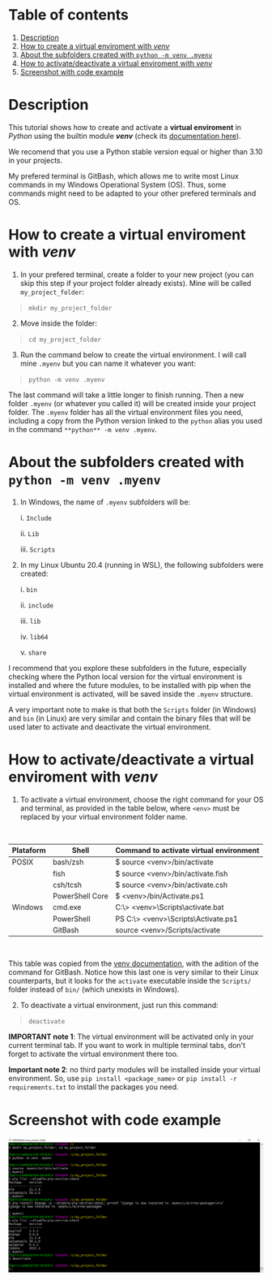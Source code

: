 # Table of contents

1. [Description](#Description)
2. [How to create a virtual enviroment with *venv*](#how-to-create-a-virtual-enviroment-with-venv)
3. [About the subfolders created with `python -m venv .myenv`](#about-the-subfolders-created-with-python--m-venv-myenv)
4. [How to activate/deactivate a virtual enviroment with *venv*](#how-to-activatedeactivate-a-virtual-enviroment-with-venv)
5. [Screenshot with code example](#screenshot-with-code-example)

# Description

This tutorial shows how to create and activate a **virtual enviroment** in *Python* using the builtin module ***venv*** (check its [documentation here](https://docs.python.org/3/library/venv.html)).

We recomend that you use a Python stable version equal or higher than 3.10 in your projects.

My prefered terminal is GitBash, which allows me to write most Linux commands in my Windows Operational System (OS). Thus, some commands might need to be adapted to your other prefered terminals and OS. 

# How to create a virtual enviroment with *venv*

1. In your prefered terminal, create a folder to your new project (you can skip this step if your project folder already exists). Mine will be called `my_project_folder`:

>  ```mkdir my_project_folder```

2. Move inside the folder:

>  ```cd my_project_folder```

3. Run the command below to create the virtual environment.  I will call mine `.myenv` but you can name it whatever you want:

>  ```python -m venv .myenv```

The last command will take a little longer to finish running. Then a new folder `.myenv` (or whatever you called it) will be created inside your project folder. The `.myenv` folder has all the virtual environment files you need, including a copy from the Python version linked to the `python` alias you used in the command `**python** -m venv .myenv`.

# About the subfolders created with `python -m venv .myenv`

1. In Windows, the name of `.myenv` subfolders will be:

    i. `Include`

    ii. `Lib`
 
    iii. `Scripts`

2. In my Linux Ubuntu 20.4 (running in WSL), the following subfolders were created:
  
    i. `bin`
  
    ii. `include`
  
    iii. `lib`
  
    iv. `lib64`
    
    v. `share`

I recommend that you explore these subfolders in the future, especially checking where the Python local version for the virtual environment is installed and where the future modules, to be installed with pip when the virtual environment is activated, will be saved inside the `.myenv` structure.

A very important note to make is that both the `Scripts` folder (in Windows) and `bin` (in Linux) are very similar and contain the binary files that will be used later to activate and deactivate the virtual environment.

# How to activate/deactivate a virtual enviroment with *venv*

1. To activate a virtual environment, choose the right command for your OS and terminal, as provided in the table below, where `<env>` must be replaced by your virtual environment folder name.

<br />
<div align="center">

Plataform  | Shell | Command to activate virtual environment
--- | --- | ---
POSIX | bash/zsh | $ source \<venv\>/bin/activate
&nbsp; | fish  | $ source \<venv\>/bin/activate.fish
&nbsp; | csh/tcsh | $ source \<venv\>/bin/activate.csh
&nbsp; | PowerShell Core | $ \<venv\>/bin/Activate.ps1
Windows | cmd.exe | C:\\> \<venv\>\Scripts\activate.bat
&nbsp; | PowerShell | PS C:\\> \<venv\>\Scripts\Activate.ps1
&nbsp; | GitBash | source \<venv\>/Scripts/activate
    
</div>
<br />
    
This table was copied from the [venv documentation](https://docs.python.org/3/library/venv.html), with the adition of the command for GitBash. Notice how this last one is very similar to their Linux counterparts, but it looks for the `activate` executable inside the `Scripts/` folder instead of `bin/` (which unexists in Windows).
    
2. To deactivate a virtual environment, just run this command:
> ```deactivate```
    
**IMPORTANT note 1**: The virtual environment will be activated only in your current terminal tab. If you want to work in multiple terminal tabs, don't forget to activate the virtual environment there too.
    
**Important note 2**: no third party modules will be installed inside your virtual environment. So, use `pip install <package_name>` or `pip install -r requirements.txt` to install the packages you need.

# Screenshot with code example
  
<p align="center">
    <img align="center" src="terminal_commands.png" alt="example code" width="850px" />
</p>
